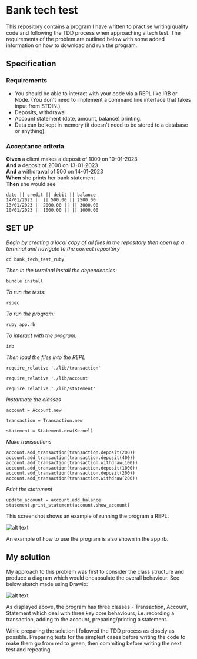 # Bank tech test

This repository contains a program I have written to practise writing quality code and following the TDD process when approaching a tech test. The requirements of the problem are outlined below with some added information on how to download and run the program.

## Specification

### Requirements

* You should be able to interact with your code via a REPL like IRB or Node.  (You don't need to implement a command line interface that takes input from STDIN.)
* Deposits, withdrawal.
* Account statement (date, amount, balance) printing.
* Data can be kept in memory (it doesn't need to be stored to a database or anything).

### Acceptance criteria

**Given** a client makes a deposit of 1000 on 10-01-2023  
**And** a deposit of 2000 on 13-01-2023  
**And** a withdrawal of 500 on 14-01-2023  
**When** she prints her bank statement  
**Then** she would see

```
date || credit || debit || balance
14/01/2023 || || 500.00 || 2500.00
13/01/2023 || 2000.00 || || 3000.00
10/01/2023 || 1000.00 || || 1000.00
```

## SET UP

*Begin by creating a local copy of all files in the repository then open up a terminal and navigate to the correct repository*

````cd bank_tech_test_ruby````

*Then in the terminal install the dependencies:*

````bundle install````

*To run the tests:*

````rspec````

*To run the program:*

````ruby app.rb````

*To interact with the program:*

````irb````

*Then load the files into the REPL*

````
require_relative './lib/transaction'
````
````
require_relative './lib/account'
````
````
require_relative './lib/statement'
````

*Instantiate the classes*

````
account = Account.new
````
````
transaction = Transaction.new
````
````
statement = Statement.new(Kernel)
`````

*Make transactions*

````
account.add_transaction(transaction.deposit(200))
account.add_transaction(transaction.deposit(400))
account.add_transaction(transaction.withdraw(100))
account.add_transaction(transaction.deposit(1000))
account.add_transaction(transaction.deposit(200))
account.add_transaction(transaction.withdraw(200))
````

*Print the statement*

````
update_account = account.add_balance
statement.print_statement(account.show_account)
````
This screenshot shows an example of running the program a REPL:

![alt text](https://github.com/HOOLAHAN/tech_tests/blob/main/bank_tech_test_ruby/REPL_example_run.png)

An example of how to use the program is also shown in the app.rb. 

## My solution

My approach to this problem was first to consider the class structure and produce a diagram which would encapsulate the overall behaviour. See below sketch made using Drawio:

![alt text](https://github.com/HOOLAHAN/tech_tests/blob/main/bank_tech_test_ruby/class_diagram.png)

As displayed above, the program has three classes - Transaction, Account, Statement which deal with three key core behaviours, i.e. recording a transaction, adding to the account, preparing/printing a statement. 

While preparing the solution I followed the TDD process as closely as possible. Preparing tests for the simplest cases before writing the code to make them go from red to green, then commiting before writing the next test and repeating. 
